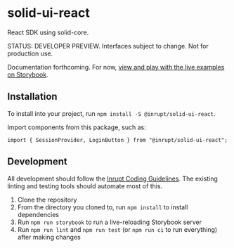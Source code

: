 # solid-ui-react
React SDK using solid-core.

STATUS: DEVELOPER PREVIEW. Interfaces subject to change. Not for production use.

Documentation forthcoming. For now, [view and play with the live examples on Storybook](https://solid-ui-react.vercel.app/).

## Installation

To install into your project, run `npm install -S @inrupt/solid-ui-react`.

Import components from this package, such as:

`import { SessionProvider, LoginButton } from "@inrupt/solid-ui-react";`

## Development

All development should follow the [Inrupt Coding Guidelines](https://github.com/inrupt/public-documentation/tree/master/coding-conventions). The existing linting and testing tools should automate most of this.

1. Clone the repository
2. From the directory you cloned to, run `npm install` to install dependencies
3. Run `npm run storybook` to run a live-reloading Storybook server
4. Run `npm run lint` and `npm run test` (or `npm run ci` to run everything) after making changes
